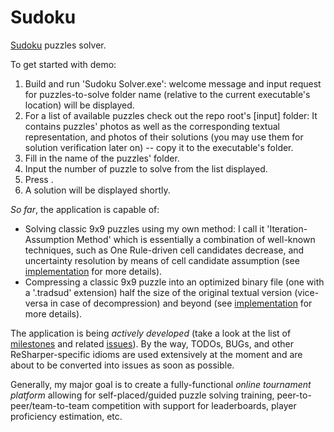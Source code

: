 # Sudoku
[Sudoku](https://en.wikipedia.org/wiki/Sudoku) puzzles solver.

To get started with demo:

1. Build and run 'Sudoku Solver.exe': welcome message and input request for puzzles-to-solve folder name (relative to the current executable's location) will be displayed.
2. For a list of available puzzles check out the repo root's [input] folder: It contains puzzles' photos as well as the corresponding textual representation, and photos of their solutions (you may use them for solution verification later on) -- copy it to the executable's folder.
3. Fill in the name of the puzzles' folder.
4. Input the number of puzzle to solve from the list displayed.
5. Press <Enter>.
6. A solution will be displayed shortly.

*So far*, the application is capable of:
- Solving classic 9x9 puzzles using my own method: I call it 'Iteration-Assumption Method' which is essentially a combination of well-known techniques, such as One Rule-driven cell candidates decrease, and uncertainty resolution by means of cell candidate assumption (see [implementation](Core/Solving/SudokuSolvingIterationAssumptionTechnique.cs) for more details).
- Compressing a classic 9x9 puzzle into an optimized binary file (one with a '.tradsud' extension) half the size of the original textual version (vice-versa in case of decompression) and beyond (see [implementation](Core/Conversion/SudokuConverter.cs) for more details).

The application is being *actively developed* (take a look at the list of [milestones](https://github.com/webyneter/Sudoku/milestones) and related [issues](https://github.com/webyneter/Sudoku/issues?q=is%3Aissue+is%3Aopen)). By the way, TODOs, BUGs, and other ReSharper-specific idioms are used extensively at the moment and are about to be converted into issues as soon as possible.

Generally, my major goal is to create a fully-functional *online tournament platform* allowing for self-placed/guided puzzle solving training, peer-to-peer/team-to-team competition with support for leaderboards, player proficiency estimation, etc.
